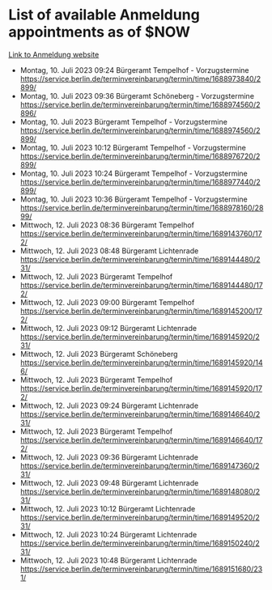 # List of available Anmeldung appointments as of $NOW
[Link to Anmeldung website](https://service.berlin.de/terminvereinbarung/termin/tag.php?termin=1&anliegen[]=120686&dienstleisterlist=122210,122217,327316,122219,327312,122227,327314,122231,327346,122243,327348,122254,122252,329742,122260,329745,122262,329748,122271,327278,122273,327274,122277,327276,330436,122280,327294,122282,327290,122284,327292,122291,327270,122285,327266,122286,327264,122296,327268,150230,329760,122297,327286,122294,327284,122312,329763,122314,329775,122304,327330,122311,327334,122309,327332,317869,122281,327352,122279,329772,122283,122276,327324,122274,327326,122267,329766,122246,327318,122251,327320,122257,327322,122208,327298,122226,327300&herkunft=http%3A%2F%2Fservice.berlin.de%2Fdienstleistung%2F120686%2F)
- Montag, 10. Juli 2023 09:24 Bürgeramt Tempelhof - Vorzugstermine https://service.berlin.de/terminvereinbarung/termin/time/1688973840/2899/
- Montag, 10. Juli 2023 09:36 Bürgeramt Schöneberg - Vorzugstermine https://service.berlin.de/terminvereinbarung/termin/time/1688974560/2896/
- Montag, 10. Juli 2023  Bürgeramt Tempelhof - Vorzugstermine https://service.berlin.de/terminvereinbarung/termin/time/1688974560/2899/
- Montag, 10. Juli 2023 10:12 Bürgeramt Tempelhof - Vorzugstermine https://service.berlin.de/terminvereinbarung/termin/time/1688976720/2899/
- Montag, 10. Juli 2023 10:24 Bürgeramt Tempelhof - Vorzugstermine https://service.berlin.de/terminvereinbarung/termin/time/1688977440/2899/
- Montag, 10. Juli 2023 10:36 Bürgeramt Tempelhof - Vorzugstermine https://service.berlin.de/terminvereinbarung/termin/time/1688978160/2899/
- Mittwoch, 12. Juli 2023 08:36 Bürgeramt Tempelhof https://service.berlin.de/terminvereinbarung/termin/time/1689143760/172/
- Mittwoch, 12. Juli 2023 08:48 Bürgeramt Lichtenrade https://service.berlin.de/terminvereinbarung/termin/time/1689144480/231/
- Mittwoch, 12. Juli 2023  Bürgeramt Tempelhof https://service.berlin.de/terminvereinbarung/termin/time/1689144480/172/
- Mittwoch, 12. Juli 2023 09:00 Bürgeramt Tempelhof https://service.berlin.de/terminvereinbarung/termin/time/1689145200/172/
- Mittwoch, 12. Juli 2023 09:12 Bürgeramt Lichtenrade https://service.berlin.de/terminvereinbarung/termin/time/1689145920/231/
- Mittwoch, 12. Juli 2023  Bürgeramt Schöneberg https://service.berlin.de/terminvereinbarung/termin/time/1689145920/146/
- Mittwoch, 12. Juli 2023  Bürgeramt Tempelhof https://service.berlin.de/terminvereinbarung/termin/time/1689145920/172/
- Mittwoch, 12. Juli 2023 09:24 Bürgeramt Lichtenrade https://service.berlin.de/terminvereinbarung/termin/time/1689146640/231/
- Mittwoch, 12. Juli 2023  Bürgeramt Tempelhof https://service.berlin.de/terminvereinbarung/termin/time/1689146640/172/
- Mittwoch, 12. Juli 2023 09:36 Bürgeramt Lichtenrade https://service.berlin.de/terminvereinbarung/termin/time/1689147360/231/
- Mittwoch, 12. Juli 2023 09:48 Bürgeramt Lichtenrade https://service.berlin.de/terminvereinbarung/termin/time/1689148080/231/
- Mittwoch, 12. Juli 2023 10:12 Bürgeramt Lichtenrade https://service.berlin.de/terminvereinbarung/termin/time/1689149520/231/
- Mittwoch, 12. Juli 2023 10:24 Bürgeramt Lichtenrade https://service.berlin.de/terminvereinbarung/termin/time/1689150240/231/
- Mittwoch, 12. Juli 2023 10:48 Bürgeramt Lichtenrade https://service.berlin.de/terminvereinbarung/termin/time/1689151680/231/
